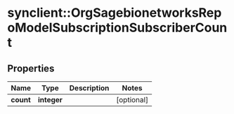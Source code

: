 # synclient::OrgSagebionetworksRepoModelSubscriptionSubscriberCount


## Properties
Name | Type | Description | Notes
------------ | ------------- | ------------- | -------------
**count** | **integer** |  | [optional] 



